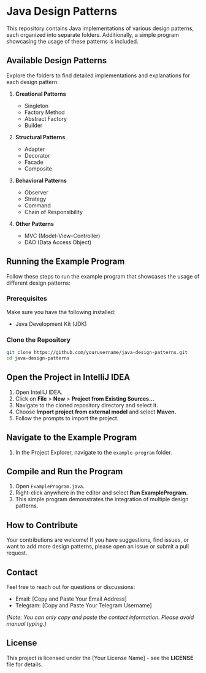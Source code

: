 # Java Design Patterns

This repository contains Java implementations of various design patterns, each organized into separate folders. Additionally, a simple program showcasing the usage of these patterns is included.

## Available Design Patterns

Explore the folders to find detailed implementations and explanations for each design pattern:

1. **Creational Patterns**
   - Singleton
   - Factory Method
   - Abstract Factory
   - Builder

2. **Structural Patterns**
   - Adapter
   - Decorator
   - Facade
   - Composite

3. **Behavioral Patterns**
   - Observer
   - Strategy
   - Command
   - Chain of Responsibility

4. **Other Patterns**
   - MVC (Model-View-Controller)
   - DAO (Data Access Object)

## Running the Example Program

Follow these steps to run the example program that showcases the usage of different design patterns:

### Prerequisites

Make sure you have the following installed:

- Java Development Kit (JDK)

### Clone the Repository

```bash
git clone https://github.com/yourusername/java-design-patterns.git
cd java-design-patterns
```

## Open the Project in IntelliJ IDEA

1. Open IntelliJ IDEA.
2. Click on **File** > **New** > **Project from Existing Sources...**
3. Navigate to the cloned repository directory and select it.
4. Choose **Import project from external model** and select **Maven.**
5. Follow the prompts to import the project.

## Navigate to the Example Program

1. In the Project Explorer, navigate to the `example-program` folder.

## Compile and Run the Program

1. Open `ExampleProgram.java`.
2. Right-click anywhere in the editor and select **Run ExampleProgram.**
3. This simple program demonstrates the integration of multiple design patterns.

## How to Contribute

Your contributions are welcome! If you have suggestions, find issues, or want to add more design patterns, please open an issue or submit a pull request.

## Contact

Feel free to reach out for questions or discussions:

- Email: [Copy and Paste Your Email Address]
- Telegram: [Copy and Paste Your Telegram Username]

*(Note: You can only copy and paste the contact information. Please avoid manual typing.)*

## License

This project is licensed under the [Your License Name] - see the **LICENSE** file for details.

